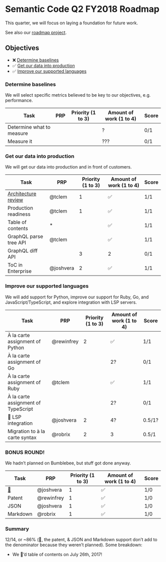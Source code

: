 # Semantic Code Q2 FY2018 Roadmap

This quarter, we will focus on laying a foundation for future work.

See also our [roadmap project][].


## Objectives

- ❌ [Determine baselines](#determine-baselines)
- ✅ [Get our data into production](#get-our-data-into-production)
- ✅ [Improve our supported languages](#improve-our-supported-languages)

### Determine baselines

We will select specific metrics believed to be key to our objectives, e.g. performance.

Task                      | PRP | Priority (1 to 3) | Amount of work (1 to 4) | Score
----                      | --- | ----------------- | ----------------------- | -----
Determine what to measure |     |                   | ?                       | 0/1
Measure it                |     |                   | ???                     | 0/1


### Get our data into production

We will get our data into production and in front of customers.

Task                    | PRP        | Priority (1 to 3) | Amount of work (1 to 4) | Score
----                    | ---        | ----------------- | ----------------------- | -----
[Architecture review][] | @tclem     | 1                 | ✅                       | 1/1
Production readiness    | @tclem     | 1                 | ✅                       | 1/1
Table of contents       | *          |                   | ✅                       | 1/1
GraphQL parse tree API  | @tclem     |                   | ✅                       | 1/1
GraphQL diff API        |            | 3                 | 2                       | 0/1
ToC in Enterprise       | @joshvera  | 2                 | ✅                       | 1/1


### Improve our supported languages

We will add support for Python, improve our support for Ruby, Go, and JavaScript/TypeScript, and explore integration with LSP servers.

Task                                | PRP        | Priority (1 to 3) | Amount of work (1 to 4) | Score
----                                | ---        | ----------------- | ----------------------- | -----
À la carte assignment of Python     | @rewinfrey | 2                 | ✅                       | 1/1
À la carte assignment of Go         |            |                   | 2?                      | 0/1
À la carte assignment of Ruby       | @tclem     |                   | ✅                       | 1/1
À la carte assignment of TypeScript |            |                   | 2?                      | 0/1
🚀 LSP integration                   | @joshvera  | 2                 | 4?                      | 0.5/1?
Migration to à la carte syntax      | @robrix    | 2                 | 3                       | 0.5/1


### BONUS ROUND!

We hadn’t planned on Bumblebee, but stuff got done anyway.

| Task            | PRP        | Priority (1 to 3) | Amount of work (1 to 4) | Score |
| --------------- | ---------- | ----------------- | ----------------------- | ----- |
| [🐝][bumblebee] | @joshvera  | 1                 | ✅                       | 1/0  |
| Patent          | @rewinfrey | 1                 | ✅                       | 1/0  |
| JSON            | @joshvera  | 1                 | ✅                       | 1/0  |
| Markdown        | @robrix    | 1                 | ✅                       | 1/0  |


### Summary

12/14, or ~86% (🐝, the patent, & JSON and Markdown support don’t add to the denominator because they weren’t planned). Some breakdown:

- We 🚢’d table of contents on July 26th, 2017!

[roadmap project]: https://github.com/github/semantic-diff/projects/5
[Architecture review]: https://github.com/github/architecture/issues/12
[bumblebee]: https://donttrysohard.files.wordpress.com/2010/12/oprah-bees.gif
